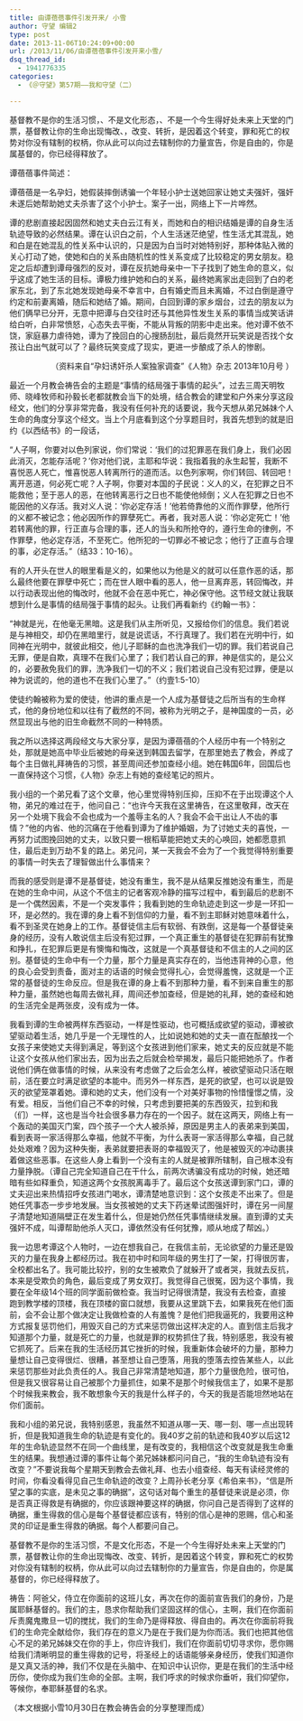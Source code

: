 ```yaml
---
title: 由谭蓓蓓事件引发开来/ 小雪
author: 守望 编辑2
type: post
date: 2013-11-06T10:24:09+00:00
url: /2013/11/06/由谭蓓蓓事件引发开来小雪/
dsq_thread_id:
  - 1941776335
categories:
  - 《＠守望》第57期——我和守望（二）

---
```

基督教不是你的生活习惯，、不是文化形态，、不是一个今生得好处未来上天堂的门票，基督教让你的生命出现悔改、，改变、转折，是因着这个转变，罪和死亡的权势对你没有辖制的权柄，你从此可以向过去辖制你的力量宣告，你是自由的，你是属基督的，你已经得释放了。<!--more-->

谭蓓蓓事件简述：

谭蓓蓓是一名孕妇，她假装摔倒诱骗一个年轻小护士送她回家让她丈夫强奸，强奸未遂后她帮助她丈夫杀害了这个小护士。案子一出，网络上下一片哗然。

谭的悲剧直接起因固然和她丈夫白云江有关，而她和白的相识结婚是谭的自身生活轨迹导致的必然结果。谭在认识白之前，个人生活迷茫绝望，性生活尤其混乱，她和白是在她混乱的性关系中认识的，只是因为白当时对她特别好，那种体贴入微的关心打动了她，使她和白的关系由随机性的性关系变成了比较稳定的男女朋友。稳定之后却遭到谭母强烈的反对，谭在反抗她母亲中一下子找到了她生命的意义，似乎这成了她生活的目标。谭极力维护她和白的关系，最终她离家出走回到了白的老家东北，到了东北她发现她母亲不幸言中，白有婚史而且未离婚，不过白倒是遵守约定和前妻离婚，随后和她结了婚。期间，白回到谭的家乡烟台，过去的朋友以为他们俩早已分开，无意中把谭与白交往时还与其他异性发生关系的事情当成笑话讲给白听，白非常愤怒，心态失去平衡，不能从背叛的阴影中走出来。他对谭不依不饶，家庭暴力虐待她，谭为了挽回白的心搜肠刮肚，最后竟然开玩笑说是否找个女孩让白出气就可以了？最终玩笑变成了现实，更进一步酿成了杀人的惨剧。

<p align="right">
  （资料来自“孕妇诱奸杀人案独家调查”《人物》杂志 2013年10月号 ）
</p>

最近一个月教会祷告会的主题是“事情的结局强于事情的起头”，过去三周天明牧师、晓峰牧师和孙毅长老都就教会当下的处境，结合教会的建堂和户外来分享这段经文，他们的分享非常完备，我没有任何补充的话要说，我今天想从弟兄姊妹个人生命的角度分享这个经文。当上个月底看到这个分享题目时，我首先想到的就是旧约《以西结书》的一段话，

“人子啊，你要对以色列家说，你们常说：‘我们的过犯罪恶在我们身上，我们必因此消灭，怎能存活呢？’你对他们说，主耶和华说：我指着我的永生起誓，我断不喜悦恶人死亡，惟喜悦恶人转离所行的道而活。以色列家啊，你们转回、转回吧！离开恶道，何必死亡呢？人子啊，你要对本国的子民说：义人的义，在犯罪之日不能救他；至于恶人的恶，在他转离恶行之日也不能使他倾倒；义人在犯罪之日也不能因他的义存活。我对义人说：‘你必定存活！’他若倚靠他的义而作罪孽，他所行的义都不被记念；他必因所作的罪孽死亡。再者，我对恶人说：‘你必定死亡！’他若转离他的罪，行正直与合理的事，还人的当头和所抢夺的，遵行生命的律例，不作罪孽，他必定存活，不至死亡。他所犯的一切罪必不被记念；他行了正直与合理的事，必定存活。”（结33：10-16）。

有的人开头在世人的眼里看是义的，如果他以为他是义的就可以任意作恶的话，那么最终他要在罪孽中死亡；而在世人眼中看的恶人，他一旦离弃恶，转回悔改，并以行动表现出他的悔改时，他就不会在恶中死亡，神必保守他。这节经文就让我联想到什么是事情的结局强于事情的起头。让我们再看新约《约翰一书》：

“神就是光，在他毫无黑暗。这是我们从主所听见，又报给你们的信息。我们若说是与神相交，却仍在黑暗里行，就是说谎话，不行真理了。我们若在光明中行，如同神在光明中，就彼此相交，他儿子耶稣的血也洗净我们一切的罪。我们若说自己无罪，便是自欺，真理不在我们心里了；我们若认自己的罪，神是信实的，是公义的，必要赦免我们的罪，洗净我们一切的不义；我们若说自己没有犯过罪，便是以神为说谎的，他的道也不在我们心里了。”（约壹1:5-10）

使徒约翰被称为爱的使徒，他讲的重点是一个人成为基督徒之后所当有的生命样式，他的身份地位和以往有了截然的不同，被称为光明之子，是神国度的一员，必然显现出与他的旧生命截然不同的一种特质。

我之所以选择这两段经文与大家分享，是因为谭蓓蓓的个人经历中有一个特别之处，那就是她高中毕业后被她的母亲送到韩国去留学，在那里她去了教会，养成了每个主日做礼拜祷告的习惯，甚至周间还参加查经小组。她在韩国6年，回国后也一直保持这个习惯，《人物》杂志上有她的查经笔记的照片。

我小组的一个弟兄看了这个文章，他心里觉得特别压抑，压抑不在于出现谭这个人物，弟兄的难过在于，他问自己：“也许今天我在这里祷告，在这里敬拜，改天在另一个处境下我会不会也成为一个羞辱主名的人？我会不会干出让人不齿的事情？”他的内省、他的沉痛在于他看到谭为了维护婚姻，为了讨她丈夫的喜悦，一再努力试图挽回她的丈夫，以致只要一根稻草能把她丈夫的心唤回，她都愿意抓住，最后走到万劫不复的路上。弟兄问，某一天我会不会为了一个我觉得特别重要的事情一时失去了理智做出什么事情来？

而我的感受则是谭不是基督徒，她没有重生，我不是从结果反推她没有重生，而是在她的生命中间，从这个不信主的记者客观冷静的描写过程中，看到最后的悲剧不是一个偶然因素，不是一个突发事件；我看到她的生命轨迹走到这一步是一环扣一环，是必然的。我在谭的身上看不到信仰的力量，看不到主耶稣对她意味着什么，看不到圣灵在她身上的工作。基督徒信主后有软弱、有跌倒，这是每一个基督徒亲身的经历，没有人敢说信主后没有犯过罪，一个真正重生的基督徒在犯罪前有犹豫和挣扎，在犯罪后更是有懊悔和悔改，这就是一个真基督徒和不信主的人之间的区别。基督徒的生命中有一个力量，那个力量是真实存在的，当他违背神的心意，他的良心会受到责备，面对主的话语的时候会觉得扎心，会觉得羞愧，这就是一个正常的基督徒的生命反应。但是我在谭的身上看不到那种力量，看不到来自重生的那种力量，虽然她也每周去做礼拜，周间还参加查经，但是她的礼拜，她的查经和她的生活完全是两张皮，没有成为一体。

我看到谭的生命被两样东西驱动，一样是性驱动，也可概括成欲望的驱动，谭被欲望驱动着生活，她几乎是一个无理性的人，比如说她和她的丈夫一直在酝酿找一个女孩子来使她丈夫得到满足，等到这个女孩进到他们家来，她丈夫的反应就是不能让这个女孩从他们家出去，因为出去之后就会检举揭发，最后只能把她杀了。作者说他们俩在做事情的时候，从来没有考虑做了之后会怎么样，被欲望驱动只活在眼前，活在要立时满足欲望的本能中。而另外一样东西，是死的欲望，也可以说是毁灭的欲望笼罩着她。谭和她的丈夫，他们没有一个对美好事物的怜惜憧憬之情，没有爱。相反，当他们自己不幸的时候，只考虑到要把美的东西毁灭，拉到和我（们）一样，这也是当今社会很多暴力存在的一个因子。就在这两天，网络上有一个轰动的美国灭门案，四个孩子一个大人被杀掉，原因是男主人的表弟来到美国，看到表哥一家活得那么幸福，他就不平衡，为什么表哥一家活得那么幸福，自己就处处艰难？因为这种失衡，表弟就要把表哥的幸福毁灭了，他是被毁灭的冲动裹挟着做这些恶事。在这些人身上看到一个没有主的人就是被罪所辖制，自己根本没有力量挣脱。（谭自己完全知道自己在干什么，前两次诱骗没有成功的时候，她还暗暗有些如释重负，知道这两个女孩脱离毒手了。最后这个女孩送谭到家门口，谭的丈夫迎出来热情招呼女孩进门喝水，谭清楚地意识到：这个女孩走不出来了。但是她任凭事态一步步地发展。当女孩被她的丈夫下药迷晕试图强奸时，谭在另一间屋子清楚地知道隔壁正在发生着什么，但是她仍然任凭事情继续发展。直到谭的丈夫强奸不成，叫谭帮助他杀人灭口，谭依然没有任何犹豫，顺从地成了帮凶。）

我一边思考谭这个人物时，一边在想我自己，在我信主前，无论欲望的力量还是毁灭的力量在我身上都经历过。我在初中时和同年级的男生打了一架，打得很厉害，全校都出名了。我可能比较拧，别的女生被欺负了就躲开了或者哭，我就去反抗，本来是受欺负的角色，最后变成了男女双打。我觉得自己很冤，因为这个事情，我要在全年级14个班的同学面前做检查。我当时记得很清楚，我没有去检查，直接跑到教学楼的顶楼，我在顶楼的窗口就想，我要从这里跳下去，如果我死在他们面前，会不会让那个做决定让我做检查的人有羞愧？是他们把我逼死的，我要用这种方式报复惩罚他们，用毁灭自己的方式来惩罚做出这样决定的人。直到信主后我才知道那个力量，就是死亡的力量，也就是罪的权势抓住了我，特别感恩，我没有被它抓死了。后来在我的生活经历其它挫折的时候，我重新体会破坏的力量，那种力量想让自己变得很烂、很糟，甚至想让自己堕落，用我的堕落去控告某些人，以此来惩罚那些对此负责任的人。我自己非常清楚地知道，那个力量很危险，很可怕，但是我又很容易让自己被那个力量抓住，如果不是那个时候我信主了，如果不是那个时候我来教会，我不敢想象今天的我是什么样子的，今天的我是否能坦然地站在你们面前。

我和小组的弟兄说，我特别感恩，我虽然不知道从哪一天、哪一刻、哪一点出现转折，但是我知道我生命的轨迹是有变化的。我40岁之前的轨迹和我40岁以后这12年的生命轨迹显然不在同一个曲线里，是有改变的，我相信这个改变就是我生命重生的结果。我想通过谭的事件让每个弟兄姊妹都问问自己，“我的生命轨迹有没有改变？”不要说我每个星期天到教会去做礼拜、也去小组查经、每天有读经灵修的时间，你看没看得见自己生命轨迹的改变？上周孙长老分享《希伯来书》，“信是所望之事的实底，是未见之事的确据”，这句话对每个重生的基督徒来说是必须，你是否真正得救是有确据的，你应该跟神要这样的确据，你问自己是否得到了这样的确据，重生得救的信心是每个基督徒都应该有，特别的信心是神的恩赐，信心和圣灵的印证是重生得救的确据。每个人都要问自己。

基督教不是你的生活习惯，不是文化形态，不是一个今生得好处未来上天堂的门票，基督教让你的生命出现悔改、改变、转折，是因着这个转变，罪和死亡的权势对你没有辖制的权柄，你从此可以向过去辖制你的力量宣告，你是自由的，你是属基督的，你已经得释放了。

祷告：阿爸父，侍立在你面前的这班儿女，再次在你的面前宣告我们的身份，乃是属耶稣基督的。我们的主，恳求你帮助我们坚固这样的信心，主啊，我们在你面前斥责魔鬼撒旦一切的搅扰，我们的生命乃是得释放、得自由的。再次在你面前将我们的生命完全献给你，我们存在的意义乃是在于我们是为你而活。我们也把其他信心不足的弟兄姊妹交在你的手上，你应许我们，我们在你面前切切寻求你，愿你赐给我们清晰明显的重生得救的记号，将圣经上的话语能够亲身经历，使我们知道你是又真又活的神，我们不仅是在头脑中、在知识中认识你，更是在我们的生活中经历你，使你成为我们生命的全部。主啊，我们呼求的时候求你垂听，我们仰望你，等候你，奉耶稣基督的名求。

（本文根据小雪10月30日在教会祷告会的分享整理而成）

&nbsp;

&nbsp;

&nbsp;